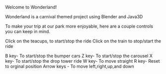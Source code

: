 Welcome to Wonderland!

Wonderland is a carnival themed project using Blender and Java3D

To make your trip at our park more enjoyable, here are a couple controls you can keep in mind.

Click on the teacups, to start/stop the ride
Click on the train to stop/start the ride

B key- To start/stop the bumper cars
Z key- To start/stop the carousel
X key- To start/stop the drop tower ride
W key- To move straight
R key- Reset to orginal position
Arrow keys - To move left,right,up,and down
